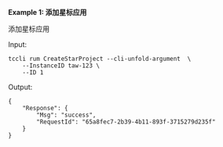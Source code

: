 **Example 1: 添加星标应用**

添加星标应用

Input: 

```
tccli rum CreateStarProject --cli-unfold-argument  \
    --InstanceID taw-123 \
    --ID 1
```

Output: 
```
{
    "Response": {
        "Msg": "success",
        "RequestId": "65a8fec7-2b39-4b11-893f-3715279d235f"
    }
}
```

